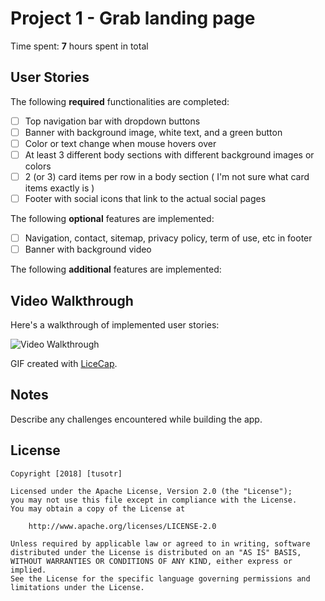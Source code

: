 # Project 1 - Grab landing page

Time spent: **7** hours spent in total

## User Stories

The following **required** functionalities are completed:

* [ ] Top navigation bar with dropdown buttons
* [ ] Banner with background image, white text, and a green button
* [ ] Color or text change when mouse hovers over
* [ ] At least 3 different body sections with different background images or colors
* [ ] 2 (or 3) card items per row in a body section ( I'm not sure what card items exactly is )
* [ ] Footer with social icons that link to the actual social pages

The following **optional** features are implemented:
* [ ] Navigation, contact, sitemap, privacy policy, term of use, etc in footer
* [ ] Banner with background video

The following **additional** features are implemented:

## Video Walkthrough

Here's a walkthrough of implemented user stories:

<img src='https://i.imgur.com/eSGsQkM.gif' title='Video Walkthrough' width='' alt='Video Walkthrough' />

GIF created with [LiceCap](http://www.cockos.com/licecap/).

## Notes

Describe any challenges encountered while building the app.

## License

    Copyright [2018] [tusotr]

    Licensed under the Apache License, Version 2.0 (the "License");
    you may not use this file except in compliance with the License.
    You may obtain a copy of the License at

        http://www.apache.org/licenses/LICENSE-2.0

    Unless required by applicable law or agreed to in writing, software
    distributed under the License is distributed on an "AS IS" BASIS,
    WITHOUT WARRANTIES OR CONDITIONS OF ANY KIND, either express or implied.
    See the License for the specific language governing permissions and
    limitations under the License.
